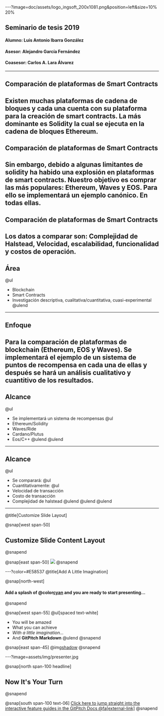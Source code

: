---?image=doc/assets/logo_ingsoft_200x1081.png&position=left&size=10% 20%

## Seminario de tesis 2019
#### Alumno: Luis Antonio Ibarra González
#### Asesor: Alejandro García Fernández
#### Coasesor: Carlos A. Lara Álvarez

---

## Comparación de plataformas de Smart Contracts
Existen muchas plataformas de cadena de bloques y cada una cuenta con su plataforma para la creación de smart contracts. La más dominante es Solidity la cual se ejecuta en la cadena de bloques Ethereum.
---

## Comparación de plataformas de Smart Contracts
Sin embargo, debido a algunas limitantes de solidity ha habido una explosión en plataformas de smart contracts. 
Nuestro objetivo es comprar las más populares: Ethereum, Waves y EOS. Para ello se implementará un ejemplo canónico. En todas ellas.
---

## Comparación de plataformas de Smart Contracts
Los datos a comparar son: Complejidad de Halstead, Velocidad, escalabilidad, funcionalidad y costos de operación.
---
## Área
@ul
- Blockchain
- Smart Contracts
- Investigación descriptiva, cualitativa/cuantitativa, cuasi-experimental
@ulend
---
## Enfoque
Para la comparación de plataformas de blockchain (Ethereum, EOS y Waves). Se implementará el ejemplo de un sistema de puntos de recompensa en cada una de ellas y después se hará un análisis cualitativo y cuantitivo de los resultados.
---
## Alcance
@ul
- Se implementará un sistema de recompensas
@ul
- Ethereum/Solidity
- Waves/Ride
- Cardano/Plutus
- Eos/C++
@ulend
@ulend
---
## Alcance
@ul
- Se comparará:
@ul
- Cuantitativamente:
@ul
- Velocidad de transacción
- Costo de transacción
- Complejidad de halstead
@ulend
@ulend
@ulend
---
@title[Customize Slide Layout]

@snap[west span-50]
## Customize Slide Content Layout
@snapend

@snap[east span-50]
![](assets/img/presentation.png)
@snapend

---?color=#E58537
@title[Add A Little Imagination]

@snap[north-west]
#### Add a splash of @color[cyan](**color**) and you are ready to start presenting...
@snapend

@snap[west span-55]
@ul[spaced text-white]
- You will be amazed
- What you can achieve
- *With a little imagination...*
- And **GitPitch Markdown**
@ulend
@snapend

@snap[east span-45]
@img[shadow](assets/img/conference.png)
@snapend

---?image=assets/img/presenter.jpg

@snap[north span-100 headline]
## Now It's Your Turn
@snapend

@snap[south span-100 text-06]
[Click here to jump straight into the interactive feature guides in the GitPitch Docs @fa[external-link]](https://gitpitch.com/docs/getting-started/tutorial/)
@snapend
